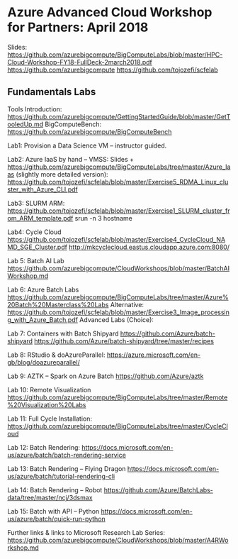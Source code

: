 # Azure Advanced Cloud Workshop for Partners: April 2018 #

Slides: https://github.com/azurebigcompute/BigComputeLabs/blob/master/HPC-Cloud-Workshop-FY18-FullDeck-2march2018.pdf 
https://github.com/azurebigcompute 
https://github.com/tojozefi/scfelab

## Fundamentals Labs ##

Tools Introduction: https://github.com/azurebigcompute/GettingStartedGuide/blob/master/GetTooledUp.md
BigComputeBench: https://github.com/azurebigcompute/BigComputeBench 

Lab1: Provision a Data Science VM – instructor guided. 

Lab2: Azure IaaS by hand – VMSS: Slides + https://github.com/azurebigcompute/BigComputeLabs/tree/master/Azure_Iaas 
(slightly more detailed version): https://github.com/tojozefi/scfelab/blob/master/Exercise5_RDMA_Linux_cluster_with_Azure_CLI.pdf

Lab3: SLURM ARM: 
https://github.com/tojozefi/scfelab/blob/master/Exercise1_SLURM_cluster_from_ARM_template.pdf
srun -n 3 hostname

Lab4: Cycle Cloud
https://github.com/tojozefi/scfelab/blob/master/Exercise4_CycleCloud_NAMD_SGE_Cluster.pdf 
http://mkcyclecloud.eastus.cloudapp.azure.com:8080/ 

Lab 5: Batch AI Lab
https://github.com/azurebigcompute/CloudWorkshops/blob/master/BatchAIWorkshop.md

Lab 6: Azure Batch Labs
https://github.com/azurebigcompute/BigComputeLabs/tree/master/Azure%20Batch%20Masterclass%20Labs 
Alternative: 
https://github.com/tojozefi/scfelab/blob/master/Exercise3_Image_processing_with_Azure_Batch.pdf 
Advanced Labs (Choice): 

Lab 7: Containers with Batch Shipyard
https://github.com/Azure/batch-shipyard 
https://github.com/Azure/batch-shipyard/tree/master/recipes 

Lab 8: RStudio & doAzureParallel: 
https://azure.microsoft.com/en-gb/blog/doazureparallel/ 

Lab 9: AZTK – Spark on Azure Batch
https://github.com/Azure/aztk 

Lab 10: Remote Visualization
https://github.com/azurebigcompute/BigComputeLabs/tree/master/Remote%20Visualization%20Labs 

Lab 11: Full Cycle Installation: https://github.com/azurebigcompute/BigComputeLabs/tree/master/CycleCloud 

Lab 12: Batch Rendering: 
https://docs.microsoft.com/en-us/azure/batch/batch-rendering-service 

Lab 13: Batch Rendering – Flying Dragon
https://docs.microsoft.com/en-us/azure/batch/tutorial-rendering-cli 

Lab 14: Batch Rendering – Robot
https://github.com/Azure/BatchLabs-data/tree/master/ncj/3dsmax 

Lab 15: Batch with API – Python
https://docs.microsoft.com/en-us/azure/batch/quick-run-python 

Further links & links to Microsoft Research Lab Series:
https://github.com/azurebigcompute/CloudWorkshops/blob/master/A4RWorkshop.md
